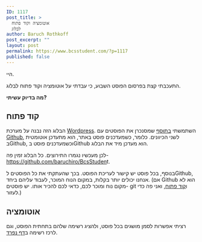 ```yaml
---
ID: 1117
post_title: >
  אוטומציה וקוד פתוח
  לבלוג
author: Baruch Rothkoff
post_excerpt: ""
layout: post
permalink: https://www.bcsstudent.com/?p=1117
published: false
---
```

<!-- wp:paragraph -->
<p>היי.</p>
<!-- /wp:paragraph -->

<!-- wp:paragraph -->
<p>התעכבתי קצת בפרסום הפוסט השבוע, כי עבדתי על אוטומציה וקוד פתוח לבלוג.</p>
<!-- /wp:paragraph -->

<!-- wp:paragraph -->
<p><strong>מה בדיוק עשיתי?</strong></p>
<!-- /wp:paragraph -->

<!-- wp:heading -->
<h2>קוד פתוח</h2>
<!-- /wp:heading -->

<!-- wp:paragraph -->
<p>הבלוג הזה נבנה על מערכת <a href="###wordpress">Wordpress</a>. השתמשתי <a rel="noreferrer noopener" aria-label="בתוסף (opens in a new tab)" href="https://github.com/mAAdhaTTah/wordpress-github-sync" target="_blank">בתוסף</a> שמסנכרן את הפוסטים עם <a href="###github">Github</a>, לשני הכיוונים. כלומר, כשמעדכנים פוסט באתר, הוא מתעדכן אוטומטית בGithub, וכשמעדכנים פוסט בGithub הוא מעדכן מיד את הבלוג.</p>
<!-- /wp:paragraph -->

<!-- wp:paragraph -->
<p>לכן מעכשיו נגמרו התירוצים. כל הבלוג זמין פה- <a href="https://github.com/baruchiro/BcsStudent" target="_blank" rel="noreferrer noopener" aria-label="https://github.com/baruchiro/BcsStuden (opens in a new tab)">https://github.com/baruchiro/BcsStuden</a><a href="https://github.com/baruchiro/BcsStudent"></a>t.</p>
<!-- /wp:paragraph -->

<!-- wp:paragraph -->
<p>בנוסף, בכל פוסט יש קישור לעריכת הפוסט. בכך שהעתקתי את כל הפוסטים לGithub, אנחנו יכולים יותר בקלות, במקום הנוח המוכר, לעבוד עליהם ביחד. (אם Github הוא לא מקום נוח ומוכר לכם, כדאי לכם להכיר אותו. יש פוסטים- git ו<a rel="noreferrer noopener" aria-label="קוד פתוח (opens in a new tab)" href="https://www.bcsstudent.com/open-source/" target="_blank">קוד פתוח</a>, ואני פה כדי לעזור.)</p>
<!-- /wp:paragraph -->

<!-- wp:heading -->
<h2>אוטומציה</h2>
<!-- /wp:heading -->

<!-- wp:paragraph -->
<p>רציתי אפשרות לסמן מושגים בכל פוסט, ולהציג רשימה שלהם בתחתית הפוסט, וגם לרכז רשימה ב<a href="https://www.bcsstudent.com/terms/">דף נפרד</a>.</p>
<!-- /wp:paragraph -->